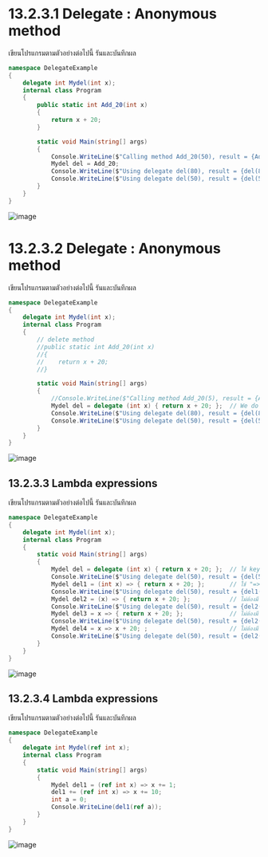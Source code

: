 # 13.2.3.1 Delegate : Anonymous method
 

เขียนโปรแกรมตามตัวอย่างต่อไปนี้ รันและบันทึกผล

```cs
namespace DelegateExample
{
    delegate int Mydel(int x);
    internal class Program
    {
        public static int Add_20(int x)
        { 
            return x + 20;
        }

        static void Main(string[] args)
        {
            Console.WriteLine($"Calling method Add_20(50), result = {Add_20(50)}");
            Mydel del = Add_20;
            Console.WriteLine($"Using delegate del(80), result = {del(80)}");
            Console.WriteLine($"Using delegate del(50), result = {del(50)}");
        }
    }
}
```
![image](https://user-images.githubusercontent.com/115066208/236410978-ff9b05c0-1665-452f-b2c2-e5a234fbf2a1.png)

# 13.2.3.2 Delegate : Anonymous method


เขียนโปรแกรมตามตัวอย่างต่อไปนี้ รันและบันทึกผล

```cs
namespace DelegateExample
{
    delegate int Mydel(int x);
    internal class Program
    {
        // delete method
        //public static int Add_20(int x)
        //{ 
        //    return x + 20;
        //}

        static void Main(string[] args)
        {
            //Console.WriteLine($"Calling method Add_20(5), result = {Add_20(5)}"); // cannot call Add_20(int x)
            Mydel del = delegate (int x) { return x + 20; };  // We do not need method name "Add_20(int x)"
            Console.WriteLine($"Using delegate del(80), result = {del(80)}");
            Console.WriteLine($"Using delegate del(50), result = {del(50)}");
        }
    }
} 
```
![image](https://user-images.githubusercontent.com/115066208/236411097-37b28b6c-c4f5-40af-8b41-f975741929d3.png)

## 13.2.3.3 Lambda expressions


เขียนโปรแกรมตามตัวอย่างต่อไปนี้ รันและบันทึกผล

```cs
namespace DelegateExample
{
    delegate int Mydel(int x);
    internal class Program
    {
        static void Main(string[] args)
        {
            Mydel del = delegate (int x) { return x + 20; };  // ใช้ keyword "delegate" แทนชื่อ method 
            Console.WriteLine($"Using delegate del(50), result = {del(50)}");
            Mydel del1 = (int x) => { return x + 20; };       // ใช้ "=>" แทน "delegate" keyword โดยแทรกระหว่าง () และ {}  
            Console.WriteLine($"Using delegate del(50), result = {del1(50)}");
            Mydel del2 = (x) => { return x + 20; };           // ไม่ต้องมี return type ใน () เนื่องจากมีแล้วในการประกาศ delegate
            Console.WriteLine($"Using delegate del(50), result = {del2(50)}");
            Mydel del3 = x => { return x + 20; };             // ไม่ต้องมี () 
            Console.WriteLine($"Using delegate del(50), result = {del2(50)}");
            Mydel del4 = x => x + 20; ;                       // ไม่ต้องมี {} และ keyword "return" 
            Console.WriteLine($"Using delegate del(50), result = {del2(50)}");
        }
    }
}
```
![image](https://user-images.githubusercontent.com/115066208/236411224-89f7093b-7a47-4917-ad39-5d9bd6bc2d7f.png)


## 13.2.3.4 Lambda expressions


เขียนโปรแกรมตามตัวอย่างต่อไปนี้ รันและบันทึกผล

```cs
namespace DelegateExample
{
    delegate int Mydel(ref int x);
    internal class Program
    {
        static void Main(string[] args)
        {
            Mydel del1 = (ref int x) => x += 1;
            del1 += (ref int x) => x += 10;
            int a = 0;
            Console.WriteLine(del1(ref a));
        }
    }
}
```
![image](https://user-images.githubusercontent.com/115066208/236411482-bd14decb-bc21-47b4-8de4-1a1253acdeb3.png)
